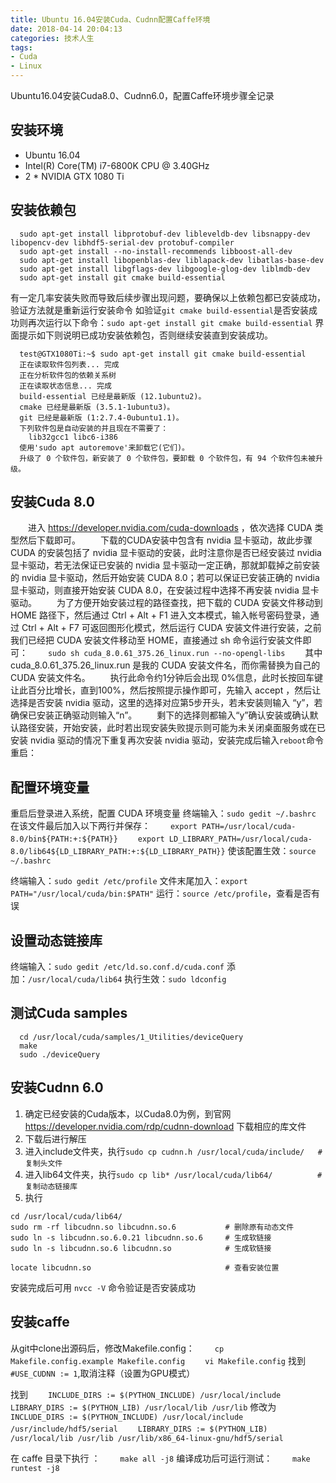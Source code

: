 ```yaml
---
title: Ubuntu 16.04安装Cuda、Cudnn配置Caffe环境
date: 2018-04-14 20:04:13
categories: 技术人生
tags:
- Cuda
- Linux
---
```


Ubuntu16.04安装Cuda8.0、Cudnn6.0，配置Caffe环境步骤全记录

<!-- more -->

## 安装环境

- Ubuntu 16.04
- Intel(R) Core(TM) i7-6800K CPU @ 3.40GHz
- 2 * NVIDIA GTX 1080 Ti

## 安装依赖包

```
  sudo apt-get install libprotobuf-dev libleveldb-dev libsnappy-dev libopencv-dev libhdf5-serial-dev protobuf-compiler
  sudo apt-get install --no-install-recommends libboost-all-dev
  sudo apt-get install libopenblas-dev liblapack-dev libatlas-base-dev
  sudo apt-get install libgflags-dev libgoogle-glog-dev liblmdb-dev
  sudo apt-get install git cmake build-essential
```
有一定几率安装失败而导致后续步骤出现问题，要确保以上依赖包都已安装成功，验证方法就是重新运行安装命令
如验证`git cmake build-essential`是否安装成功则再次运行以下命令：`sudo apt-get install git cmake build-essential`
界面提示如下则说明已成功安装依赖包，否则继续安装直到安装成功。
```
  test@GTX1080Ti:~$ sudo apt-get install git cmake build-essential
  正在读取软件包列表... 完成
  正在分析软件包的依赖关系树       
  正在读取状态信息... 完成       
  build-essential 已经是最新版 (12.1ubuntu2)。
  cmake 已经是最新版 (3.5.1-1ubuntu3)。
  git 已经是最新版 (1:2.7.4-0ubuntu1.1)。
  下列软件包是自动安装的并且现在不需要了：
    lib32gcc1 libc6-i386
  使用'sudo apt autoremove'来卸载它(它们)。
  升级了 0 个软件包，新安装了 0 个软件包，要卸载 0 个软件包，有 94 个软件包未被升级。
```

## 安装Cuda 8.0

　　进入 https://developer.nvidia.com/cuda-downloads ，依次选择 CUDA 类型然后下载即可。
　　下载的CUDA安装中包含有 nvidia 显卡驱动，故此步骤 CUDA 的安装包括了 nvidia 显卡驱动的安装，此时注意你是否已经安装过 nvidia 显卡驱动，若无法保证已安装的 nvidia 显卡驱动一定正确，那就卸载掉之前安装的 nvidia 显卡驱动，然后开始安装 CUDA 8.0；若可以保证已安装正确的 nvidia 显卡驱动，则直接开始安装 CUDA 8.0，在安装过程中选择不再安装 nvidia 显卡驱动。
　　为了方便开始安装过程的路径查找，把下载的 CUDA 安装文件移动到 HOME 路径下，然后通过 Ctrl + Alt + F1 进入文本模式，输入帐号密码登录，通过 Ctrl + Alt + F7 可返回图形化模式，然后运行 CUDA 安装文件进行安装，之前我们已经把 CUDA 安装文件移动至 HOME，直接通过 sh 命令运行安装文件即可：
　　`sudo sh cuda_8.0.61_375.26_linux.run --no-opengl-libs`
　　其中 cuda_8.0.61_375.26_linux.run 是我的 CUDA 安装文件名，而你需替换为自己的 CUDA 安装文件名。
　　执行此命令约1分钟后会出现 0%信息，此时长按回车键让此百分比增长，直到100%，然后按照提示操作即可，先输入 accept ，然后让选择是否安装 nvidia 驱动，这里的选择对应第5步开头，若未安装则输入 “y”，若确保已安装正确驱动则输入“n”。
　　剩下的选择则都输入“y”确认安装或确认默认路径安装，开始安装，此时若出现安装失败提示则可能为未关闭桌面服务或在已安装 nvidia 驱动的情况下重复再次安装 nvidia 驱动，安装完成后输入`reboot`命令重启：

## 配置环境变量

重启后登录进入系统，配置 CUDA 环境变量
终端输入：`sudo gedit ~/.bashrc`
在该文件最后加入以下两行并保存：
　　`export PATH=/usr/local/cuda-8.0/bin${PATH:+:${PATH}}`
　　`export LD_LIBRARY_PATH=/usr/local/cuda-8.0/lib64${LD_LIBRARY_PATH:+:${LD_LIBRARY_PATH}}`
使该配置生效：`source ~/.bashrc`

终端输入：`sudo gedit /etc/profile`
文件末尾加入：`export PATH="/usr/local/cuda/bin:$PATH"`
运行：`source /etc/profile`，查看是否有误

## 设置动态链接库

终端输入：`sudo gedit /etc/ld.so.conf.d/cuda.conf`
添加：`/usr/local/cuda/lib64`
执行生效：`sudo ldconfig`

## 测试Cuda samples

```
  cd /usr/local/cuda/samples/1_Utilities/deviceQuery
  make
  sudo ./deviceQuery
```

## 安装Cudnn 6.0

1. 确定已经安装的Cuda版本，以Cuda8.0为例，到官网 https://developer.nvidia.com/rdp/cudnn-download 下载相应的库文件
2. 下载后进行解压
3. 进入include文件夹，执行`sudo cp cudnn.h /usr/local/cuda/include/   # 复制头文件`
4. 进入lib64文件夹，执行`sudo cp lib* /usr/local/cuda/lib64/          # 复制动态链接库`
5. 执行
```
cd /usr/local/cuda/lib64/
sudo rm -rf libcudnn.so libcudnn.so.6           # 删除原有动态文件
sudo ln -s libcudnn.so.6.0.21 libcudnn.so.6     # 生成软链接
sudo ln -s libcudnn.so.6 libcudnn.so            # 生成软链接

locate libcudnn.so                              # 查看安装位置
```
安装完成后可用 `nvcc -V` 命令验证是否安装成功

## 安装caffe

从git中clone出源码后，修改Makefile.config：
　　`cp Makefile.config.example Makefile.config`
　　`vi Makefile.config`
找到`#USE_CUDNN := 1`,取消注释（设置为GPU模式）

找到
　　`INCLUDE_DIRS := $(PYTHON_INCLUDE) /usr/local/include`
　　`LIBRARY_DIRS := $(PYTHON_LIB) /usr/local/lib /usr/lib`
修改为
　　`INCLUDE_DIRS := $(PYTHON_INCLUDE) /usr/local/include /usr/include/hdf5/serial`
　　`LIBRARY_DIRS := $(PYTHON_LIB) /usr/local/lib /usr/lib /usr/lib/x86_64-linux-gnu/hdf5/serial`

在 caffe 目录下执行 ：
　　`make all -j8`
编译成功后可运行测试：
　　`make runtest -j8`
